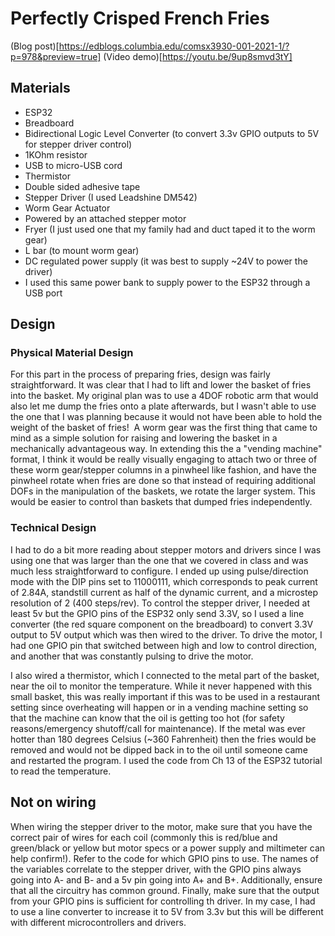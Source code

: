 # Perfectly Crisped French Fries

(Blog post)[https://edblogs.columbia.edu/comsx3930-001-2021-1/?p=978&preview=true]
(Video demo)[https://youtu.be/9up8smvd3tY]

## Materials
- ESP32
- Breadboard
- Bidirectional Logic Level Converter (to convert 3.3v GPIO outputs to 5V for stepper driver control)
- 1KOhm resistor
- USB to micro-USB cord
- Thermistor
- Double sided adhesive tape
- Stepper Driver (I used Leadshine DM542)
- Worm Gear Actuator
- Powered by an attached stepper motor
- Fryer (I just used one that my family had and duct taped it to the worm gear)
- L bar (to mount worm gear)
- DC regulated power supply (it was best to supply ~24V to power the driver)
 - I used this same power bank to supply power to the ESP32 through a USB port
## Design
### Physical Material Design

For this part in the process of preparing fries, design was fairly straightforward. It was clear that I had to lift and lower the basket of fries into the basket. My original plan was to use a 4DOF robotic arm that would also let me dump the fries onto a plate afterwards, but I wasn't able to use the one that I was planning because it would not have been able to hold the weight of the basket of fries!  A worm gear was the first thing that came to mind as a simple solution for raising and lowering the basket in a mechanically advantageous way. In extending this the a "vending machine" format, I think it would be really visually engaging to attach two or three of these worm gear/stepper columns in a pinwheel like fashion, and have the pinwheel rotate when fries are done so that instead of requiring additional DOFs in the manipulation of the baskets, we rotate the larger system. This would be easier to control than baskets that dumped fries independently.

### Technical Design

I had to do a bit more reading about stepper motors and drivers since I was using one that was larger than the one that we covered in class and was much less straightforward to configure. I ended up using pulse/direction mode with the DIP pins set to 11000111, which corresponds to peak current of 2.84A, standstill current as half of the dynamic current, and a microstep resolution of 2 (400 steps/rev). To control the stepper driver, I needed at least 5v but the GPIO pins of the ESP32 only send 3.3V, so I used a line converter (the red square component on the breadboard) to convert 3.3V output to 5V output which was then wired to the driver. To drive the motor, I had one GPIO pin that switched between high and low to control direction, and another that was constantly pulsing to drive the motor.

I also wired a thermistor, which I connected to the metal part of the basket, near the oil to monitor the temperature. While it never happened with this small basket, this was really important if this was to be used in a restaurant setting since overheating will happen or in a vending machine setting so that the machine can know that the oil is getting too hot (for safety reasons/emergency shutoff/call for maintenance). If the metal was ever hotter than 180 degrees Celsius (~360 Fahrenheit) then the fries would be removed and would not be dipped back in to the oil until someone came and restarted the program. I used the code from Ch 13 of the ESP32 tutorial to read the temperature.

## Not on wiring
When wiring the stepper driver to the motor, make sure that you have the correct pair of wires for each coil (commonly this is red/blue and green/black or yellow but motor specs or a power supply and miltimeter can help confirm!). Refer to the code for which GPIO pins to use. The names of the variables correlate to the stepper driver, with the GPIO pins always going into A- and B- and a 5v pin going into A+ and B+. Additionally, ensure that all the circuitry has common ground. Finally, make sure that the output from your GPIO pins is sufficient for controlling th driver. In my case, I had to use a line converter to increase it to 5V from 3.3v but this will be different with different microcontrollers and drivers. 
